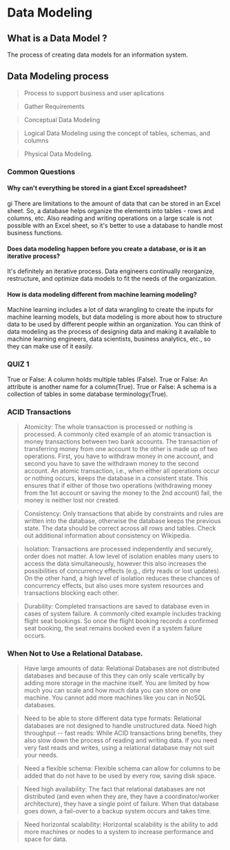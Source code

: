 # Data Modeling


## What is a Data Model ?

The process of creating data models for an information system.

## Data Modeling process

> Process to support business and user aplications

> Gather Requirements

> Conceptual Data Modeling

> Logical Data Modeling using the concept of tables, schemas, and columns

> Physical Data Modeling.


### Common Questions

#### Why can't everything be stored in a giant Excel spreadsheet?
gi
There are limitations to the amount of data that can be stored in an Excel sheet. So, a database helps organize the elements into tables - rows and columns, etc. Also reading and writing operations on a large scale is not possible with an Excel sheet, so it's better to use a database to handle most business functions.

#### Does data modeling happen before you create a database, or is it an iterative process?

It's definitely an iterative process. Data engineers continually reorganize, restructure, and optimize data models to fit the needs of the organization.

#### How is data modeling different from machine learning modeling?

Machine learning includes a lot of data wrangling to create the inputs for machine learning models, but data modeling is more about how to structure data to be used by different people within an organization. You can think of data modeling as the process of designing data and making it available to machine learning engineers, data scientists, business analytics, etc., so they can make use of it easily.

### QUIZ 1

True or False: A column holds multiple tables (False).
True or False: An attribute is another name for a column(True). 
True or False: A schema is a collection of tables in some database terminology(True).


### ACID Transactions

> Atomicity: The whole transaction is processed or nothing is processed. A commonly cited example of an atomic transaction is money transactions between two bank accounts. The transaction of transferring money from one account to the other is made up of two operations. First, you have to withdraw money in one account, and second you have to save the withdrawn money to the second account. An atomic transaction, i.e., when either all operations occur or nothing occurs, keeps the database in a consistent state. This ensures that if either of those two operations (withdrawing money from the 1st account or saving the money to the 2nd account) fail, the money is neither lost nor created. 

> Consistency: Only transactions that abide by constraints and rules are written into the database, otherwise the database keeps the previous state. The data should be correct across all rows and tables. Check out additional information about consistency on Wikipedia.

> Isolation: Transactions are processed independently and securely, order does not matter. A low level of isolation enables many users to access the data simultaneously, however this also increases the possibilities of concurrency effects (e.g., dirty reads or lost updates). On the other hand, a high level of isolation reduces these chances of concurrency effects, but also uses more system resources and transactions blocking each other. 

> Durability: Completed transactions are saved to database even in cases of system failure. A commonly cited example includes tracking flight seat bookings. So once the flight booking records a confirmed seat booking, the seat remains booked even if a system failure occurs.

### When Not to Use a Relational Database.

> Have large amounts of data: Relational Databases are not distributed databases and because of this they can only scale vertically by adding more storage in the machine itself. You are limited by how much you can scale and how much data you can store on one machine. You cannot add more machines like you can in NoSQL databases.

> Need to be able to store different data type formats: Relational databases are not designed to handle unstructured data.
Need high throughput -- fast reads: While ACID transactions bring benefits, they also slow down the process of reading and writing data. If you need very fast reads and writes, using a relational database may not suit your needs.

> Need a flexible schema: Flexible schema can allow for columns to be added that do not have to be used by every row, saving disk space.

> Need high availability: The fact that relational databases are not distributed (and even when they are, they have a coordinator/worker architecture), they have a single point of failure. When that database goes down, a fail-over to a backup system occurs and takes time.

> Need horizontal scalability: Horizontal scalability is the ability to add more machines or nodes to a system to increase performance and space for data.





